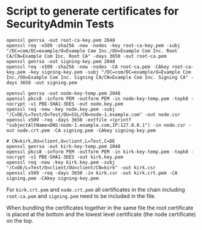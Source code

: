 # Script to generate certificates for SecurityAdmin Tests

```
openssl genrsa -out root-ca-key.pem 2048
openssl req -x509 -sha256 -new -nodes -key root-ca-key.pem -subj "/DC=com/DC=example/O=Example Com Inc./OU=Example Com Inc. Root CA/CN=Example Com Inc. Root CA" -days 3650 -out root-ca.pem
openssl genrsa -out signing-key.pem 2048
openssl req -x509 -sha256 -new -nodes -CA root-ca.pem -CAkey root-ca-key.pem -key signing-key.pem -subj "/DC=com/DC=example/O=Example Com Inc./OU=Example Com Inc. Signing CA/CN=Example Com Inc. Signing CA" -days 3650 -out signing.pem

openssl genrsa -out node-key-temp.pem 2048
openssl pkcs8 -inform PEM -outform PEM -in node-key-temp.pem -topk8 -nocrypt -v1 PBE-SHA1-3DES -out node.key.pem
openssl req -new -key node.key.pem -subj "/C=DE/L=Test/O=Test/OU=SSL/CN=node-1.example.com" -out node.csr
openssl x509 -req -days 3650 -extfile <(printf "subjectAltName=DNS:node-1.example.com,IP:127.0.0.1") -in node.csr -out node.crt.pem -CA signing.pem -CAkey signing-key.pem

# CN=kirk,OU=client,O=client,L=Test,C=DE
openssl genrsa -out kirk-key-temp.pem 2048
openssl pkcs8 -inform PEM -outform PEM -in kirk-key-temp.pem -topk8 -nocrypt -v1 PBE-SHA1-3DES -out kirk.key.pem
openssl req -new -key kirk.key.pem -subj "/C=DE/L=Test/O=client/OU=client/CN=kirk" -out kirk.csr
openssl x509 -req -days 3650 -in kirk.csr -out kirk.crt.pem -CA signing.pem -CAkey signing-key.pem
```

For `kirk.crt.pem` and `node.crt.pem` all certificates in the chain including `root-ca.pem` and `signing.pem` need to be included in the file.

When bundling the certificates together in the same file the root certificate is placed at the bottom and the lowest level certificate (the node certificate) on the top.
